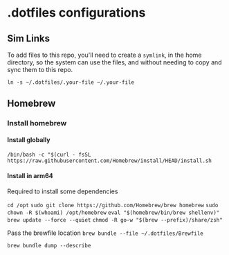 # .dotfiles configurations

## Sim Links

To add files to this repo, you'll need to create a `symlink`, in the home directory,
so the system can use the files, and without needing to copy and sync them to this repo.

`ln -s ~/.dotfiles/.your-file ~/.your-file`

## Homebrew

### Install homebrew

#### Install globally
`/bin/bash -c "$(curl - fsSL https://raw.githubusercontent.com/Homebrew/install/HEAD/install.sh`

#### Install in arm64

Required to install some dependencies

`cd /opt`
`sudo git clone https://github.com/Homebrew/brew homebrew`
`sudo chown -R $(whoami) /opt/homebrew`
`eval "$(homebrew/bin/brew shellenv)"`
`brew update --force --quiet`
`chmod -R go-w "$(brew --prefix)/share/zsh"`

Pass the brewfile location
`brew bundle --file ~/.dotfiles/Brewfile`

`brew bundle dump --describe`



